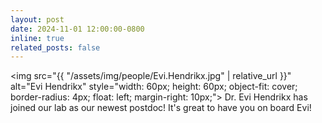 ```yaml
---
layout: post
date: 2024-11-01 12:00:00-0800
inline: true
related_posts: false
---
```


<img src="{{ "/assets/img/people/Evi.Hendrikx.jpg" | relative_url }}" alt="Evi Hendrikx" style="width: 60px; height: 60px; object-fit: cover; border-radius: 4px; float: left; margin-right: 10px;"> Dr. Evi Hendrikx has joined our lab as our newest postdoc! It's great to have you on board Evi!
